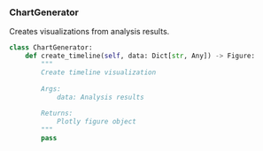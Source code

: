 ### ChartGenerator

Creates visualizations from analysis results.

```python
class ChartGenerator:
    def create_timeline(self, data: Dict[str, Any]) -> Figure:
        """
        Create timeline visualization
        
        Args:
            data: Analysis results
            
        Returns:
            Plotly figure object
        """
        pass
```